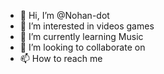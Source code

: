 - 👋 Hi, I’m @Nohan-dot
- 👀 I’m interested in videos games
- 🌱 I’m currently learning Music
- 💞️ I’m looking to collaborate on 
- 📫 How to reach me 

<!---
Nohan-dot/Nohan-dot is a ✨ special ✨ repository because its `README.md` (this file) appears on your GitHub profile.
You can click the Preview link to take a look at your changes.
--->
